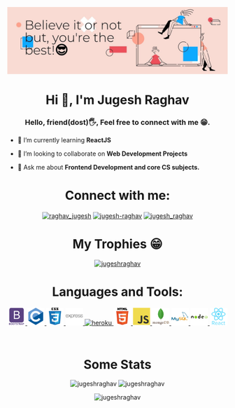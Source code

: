 ![banner](banner.jpg)
<h1 align="center">Hi 👋, I'm Jugesh Raghav</h1>

<h3 align="center">Hello, friend(dost)🖐, Feel free to connect with me 😁.</h3>


- 🌱 I’m currently learning **ReactJS**

- 👯 I’m looking to collaborate on **Web Development Projects**

- 💬 Ask me about **Frontend Development and core CS subjects.**

<h1 align="center">Connect with me:</h1>
<p align="center">
<a href="https://twitter.com/raghav_jugesh" target="blank"><img align="center" src="https://raw.githubusercontent.com/rahuldkjain/github-profile-readme-generator/master/src/images/icons/Social/twitter.svg" alt="raghav_jugesh" height="30" width="40" /></a>
<a href="https://linkedin.com/in/jugesh-raghav" target="blank"><img align="center" src="https://raw.githubusercontent.com/rahuldkjain/github-profile-readme-generator/master/src/images/icons/Social/linked-in-alt.svg" alt="jugesh-raghav" height="30" width="40" /></a>
<a href="https://instagram.com/jugesh_raghav" target="blank"><img align="center" src="https://raw.githubusercontent.com/rahuldkjain/github-profile-readme-generator/master/src/images/icons/Social/instagram.svg" alt="jugesh_raghav" height="30" width="40" /></a>
</p>


<h1 align="center">My Trophies 😁</h1>
<p align="center"> <a href="https://github.com/ryo-ma/github-profile-trophy"><img src="https://github-profile-trophy.vercel.app/?username=jugeshraghav" alt="jugeshraghav"  width="100" height="100"/></a> </p>



<h1 align="center">Languages and Tools:</h1>
<p align="center"> <a href="https://getbootstrap.com" target="_blank"> <img src="https://raw.githubusercontent.com/devicons/devicon/master/icons/bootstrap/bootstrap-plain-wordmark.svg" alt="bootstrap" width="40" height="40"/> </a> <a href="https://www.cprogramming.com/" target="_blank"> <img src="https://raw.githubusercontent.com/devicons/devicon/master/icons/c/c-original.svg" alt="c" width="40" height="40"/> </a> <a href="https://www.w3schools.com/css/" target="_blank"> <img src="https://raw.githubusercontent.com/devicons/devicon/master/icons/css3/css3-original-wordmark.svg" alt="css3" width="40" height="40"/> </a> <a href="https://expressjs.com" target="_blank"> <img src="https://raw.githubusercontent.com/devicons/devicon/master/icons/express/express-original-wordmark.svg" alt="express" width="40" height="40"/> </a> <a href="https://heroku.com" target="_blank"> <img src="https://www.vectorlogo.zone/logos/heroku/heroku-icon.svg" alt="heroku" width="40" height="40"/> </a> <a href="https://www.w3.org/html/" target="_blank"> <img src="https://raw.githubusercontent.com/devicons/devicon/master/icons/html5/html5-original-wordmark.svg" alt="html5" width="40" height="40"/> </a> <a href="https://developer.mozilla.org/en-US/docs/Web/JavaScript" target="_blank"> <img src="https://raw.githubusercontent.com/devicons/devicon/master/icons/javascript/javascript-original.svg" alt="javascript" width="40" height="40"/> </a> <a href="https://www.mongodb.com/" target="_blank"> <img src="https://raw.githubusercontent.com/devicons/devicon/master/icons/mongodb/mongodb-original-wordmark.svg" alt="mongodb" width="40" height="40"/> </a> <a href="https://www.mysql.com/" target="_blank"> <img src="https://raw.githubusercontent.com/devicons/devicon/master/icons/mysql/mysql-original-wordmark.svg" alt="mysql" width="40" height="40"/> </a> <a href="https://nodejs.org" target="_blank"> <img src="https://raw.githubusercontent.com/devicons/devicon/master/icons/nodejs/nodejs-original-wordmark.svg" alt="nodejs" width="40" height="40"/> </a> <a href="https://reactjs.org/" target="_blank"> <img src="https://raw.githubusercontent.com/devicons/devicon/master/icons/react/react-original-wordmark.svg" alt="react" width="40" height="40"/> </a> 
</p>

<br>
<h1 align="center">Some Stats</h1>
<div align="center">
<img src="https://github-readme-streak-stats.herokuapp.com/?user=jugeshraghav&" alt="jugeshraghav" width="400"/>
<img src="https://github-readme-stats.vercel.app/api?username=jugeshraghav&show_icons=true&locale=en" alt="jugeshraghav"  width="400"/>
</div>

<p align="center"><img src="https://github-readme-stats.vercel.app/api/top-langs?username=jugeshraghav&show_icons=true&locale=en" alt="jugeshraghav" /></p>
